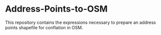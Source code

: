 Address-Points-to-OSM
=====================
This repository contains the expressions necessary to prepare an address points shapefile for conflation in OSM.

